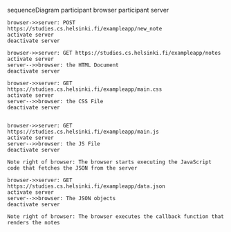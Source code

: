sequenceDiagram
    participant browser
    participant server
    
    browser->>server: POST https://studies.cs.helsinki.fi/exampleapp/new_note
    activate server
    deactivate server

    browser->>server: GET https://studies.cs.helsinki.fi/exampleapp/notes
    activate server
    server-->>browser: the HTML Document
    deactivate server

    browser->>server: GET https://studies.cs.helsinki.fi/exampleapp/main.css
    activate server
    server-->>browser: the CSS File
    deactivate server


    browser->>server: GET https://studies.cs.helsinki.fi/exampleapp/main.js
    activate server
    server-->>browser: the JS File
    deactivate server

    Note right of browser: The browser starts executing the JavaScript code that fetches the JSON from the server

    browser->>server: GET https://studies.cs.helsinki.fi/exampleapp/data.json
    activate server
    server-->>browser: The JSON objects
    deactivate server

    Note right of browser: The browser executes the callback function that renders the notes